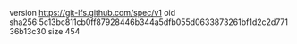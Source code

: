 version https://git-lfs.github.com/spec/v1
oid sha256:5c13bc811cb0ff87928446b344a5dfb055d0633873261bf1d2c2d77136b13c30
size 454
